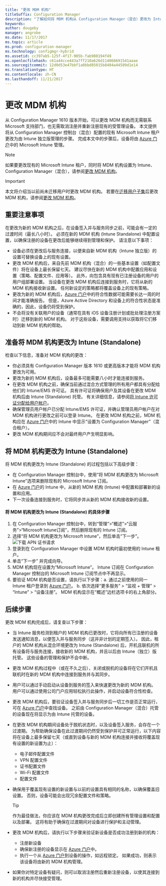 ```yaml
---
title: "更改 MDM 机构"
titleSuffix: Configuration Manager
description: "了解如何将 MDM 机构从 Configuration Manager（混合）更改为 Intune 独立版"
keywords: 
author: dougeby
manager: angrobe
ms.date: 11/17/2017
ms.topic: article
ms.prod: configuration-manager
ms.technology: configmgr-hybrid
ms.assetid: cc397ab5-125f-4f17-905b-fab980194f49
ms.openlocfilehash: c61a44cce443a7ff210a626d114068691541aaae
ms.sourcegitcommit: 12d0d53e47bbf1a0bbd85015b8404a44589d1e14
ms.translationtype: HT
ms.contentlocale: zh-CN
ms.lasthandoff: 11/21/2017
---
```

# <a name="change-your-mdm-authority"></a>更改 MDM 机构
从 Configuration Manager 1610 版本开始，可以更改 MDM 机构而无需联系 Microsoft 支持部门，也无需取消注册并重新注册现有的受管理设备。 本文提供将从 Configuration Manager 控制台（混合）配置的现有 Microsoft Intune 租户更改为由 Intune 独立版管理的步骤。 完成本文中的步骤后，设备将由 [Azure 门户](https://portal.azure.com)中的 Microsoft Intune 管理。 

> [!Note]    
> 如果要更改现有的 Microsoft Intune 租户，同时将 MDM 机构设置为 Intune、Configuration Manager（混合），请参阅[更改 MDM 机构](https://docs.microsoft.com/intune-classic/deploy-use/change-mdm-authority)。

> [!Important]    
> 本文将介绍当以前尚未迁移用户时更改 MDM 机构。 若要在[迁移用户子集](migrate-hybridmdm-to-intunesa.md)后更改 MDM 机构，请参阅[更改 MDM 机构](migrate-change-mdm-authority.md)。

## <a name="key-considerations"></a>重要注意事项
在更改为新的 MDM 机构之后，在设备签入并与服务同步之前，可能会有一定的过渡时间（最长八小时）。 必须在新的 MDM 机构 (Intune Standalone) 中配置设置，以确保注册的设备在更改后能够继续得到管理和保护。 请注意以下事项：
- 设备必须在更改后与服务连接，以便来自新 MDM 机构（Intune 独立版）的设置可替换设备上的现有设置。
- 更改 MDM 机构后，来自先前 MDM 机构（混合）的一些基本设置（如配置文件）将在设备上最长保留七天。 建议尽快在新的 MDM 机构中配置应用和设置（策略、配置文件、应用等）。 此外，向包含具有现有已注册设备的用户的用户组部署设置。 当设备在更改 MDM 机构后连接到服务时，它将从新的 MDM 机构接收新设置。 任何新设定的策略都将覆盖设备上的现有策略。
- 更改为新的 MDM 机构后，[Azure 门户](https://portal.azure.com)中的符合性数据可能需要长达一周的时间才能准确报告。 但是，Azure Active Directory 和设备上的符合性状态是准确的，因此，设备仍将受到保护。
- 不会将没有关联用户的设备（通常在具有 iOS 设备注册计划或批处理注册方案时）迁移到新的 MDM 机构。 对于这些设备，需要调用支持以获取将它们移动到新 MDM 机构的帮助。

## <a name="prepare-to-change-the-mdm-authority-to-intune-standalone"></a>准备将 MDM 机构更改为 Intune (Standalone)
检查以下信息，准备对 MDM 机构的更改：
- 你必须具有 Configuration Manager 版本 1610 或更高版本才能将 MDM 机构更改为可用。
- 更改为新的 MDM 机构后，设备最多可能需要八小时才能连接到服务。
- 在更改 MDM 机构之前，确保当前通过混合方式管理的所有用户都具有分配给他们的 Intune/EMS 许可证。 具有许可证将确保用户及其设备在更改 MDM 机构后由 Intune (Standalone) 托管。 有关详细信息，请参阅[将 Intune 许可证分配给用户帐户](https://docs.microsoft.com/intune/get-started/start-with-a-paid-subscription-to-microsoft-intune-step-4)。
- 确保管理员用户帐户已分配 Intune/EMS 许可证，并确认管理员用户帐户在对 MDM 机构进行更改之前可以登录 Intune。 在更改 MDM 机构之前，MDM 机构应在 [Azure 门户](https://portal.azure.com)中的 Intune 中显示“设置为 Configuration Manager”（混合租户）。
- 更改 MDM 机构期间应不会对最终用户产生明显影响。 

## <a name="change-the-mdm-authority-to-intune-standalone"></a>将 MDM 机构更改为 Intune (Standalone)
将 MDM 机构更改为 Intune (Standalone) 的过程包括以下高级步骤：  
- 在 Configuration Manager 控制台中，使用“将 MDM 机构更改为 Microsoft Intune”选项来删除现有的 Microsoft Intune 订阅。
- 在 [Azure 门户](https://portal.azure.com)的 Intune 中，从新的 MDM 机构 (Intune) 中配置和部署新的设置和应用。
- 下一次设备连接到服务时，它将同步并从新的 MDM 机构接收新的设置。

#### <a name="to-change-the-mdm-authority-to-intune-standalone"></a>将 MDM 机构更改为 Intune (Standalone) 的具体步骤
1. 在 Configuration Manager 控制台中，转到“管理”&gt;“概述”&gt;“云服务”&gt;“Microsoft Intune订阅”，然后删除现有的 Intune 订阅。
2. 选择“将 MDM 机构更改为 Microsoft Intune”，然后单击“下一步”。
   ![下载 APN 证书请求](./media/mdm-change-delete-subscription.png)
3. 登录到在 Configuration Manager 中设置 MDM 机构时最初使用的 Intune 租户。
4. 单击“下一步”  并完成向导。
5. MDM 机构现在设置为“Microsoft Intune”。 Intune 订阅在 Configuration Manager 控制台的 Microsoft Intune 订阅节点中不再显示。 
6. 要验证 MDM 机构是否设置，请执行以下步骤：a. 通过之前使用的同一 Intune 租户登录到 [Azure 门户](https://portal.azure.com)。 
    b. 依次选择“更多服务” > “监视 + 管理” > “Intune” > “设备注册”。 MDM 机构显示在“概述”边栏选项卡的右上角部分。 

## <a name="next-steps"></a>后续步骤
更改 MDM 机构完成后，请复查以下步骤：
- 当 Intune 服务检测到租户的 MDM 机构已更改时，它将向所有已注册的设备发送通知消息，以便签入并与服务同步（这并非计划的定期签入）。 因此，租户的 MDM 机构从混合环境更改为 Intune (Standalone) 后，开机且联机的所有设备将与服务连接，接收新的 MDM 机构，并且以后由 Intune（独立）版托管。 这些设备的管理和保护不会中断。
- 更改 MDM 机构过程中（或在不久之后），关闭或脱机的设备将在它们开机且联机时在新的 MDM 机构中连接到服务并与其同步。  
- 用户可以通过手动启动从设备到服务的签入来快速更改为新的 MDM 机构。 用户可以通过使用公司门户应用轻松执行此操作，并启动设备符合性检查。
- 更改 MDM 机构后，要验证设备签入并与服务同步后一切工作是否正常运行，可在 [Azure 门户](https://portal.azure.com)中查找设备。 之前由 Configuration Manager（混合）托管的设备现在将显示为由 Intune 托管的设备。    
- 在更改 MDM 机构期间设备处于脱机状态时，以及设备签入服务，会存在一个过渡期。 为帮助确保设备在此过渡期间仍然受到保护并可正常运行，以下内容将在设备上最多保留七天（或直到设备与新的 MDM 机构连接并接收将覆盖现有设置的新设置为止）：
    - 电子邮件配置文件
    - VPN 配置文件
    - 证书配置文件
    - Wi-Fi 配置文件
    - 配置文件
- 确保用于覆盖现有设置的新设置与以前的设置具有相同的名称，以确保覆盖旧设置。 否则，设备可能会出现冗余配置文件和策略。    

  > [!TIP]   
  > 作为最佳做法，你应该在 MDM 机构更改完成后立即创建所有管理设置和配置以及部署。 这将有助于确保在过渡期间对设备进行保护和主动管理。   
-  更改 MDM 机构后，请执行以下步骤来验证新设备是否成功注册到新的机构：   
    - 注册新设备
    - 确保新注册的设备显示在 [Azure 门户](https://portal.azure.com)中。
    - 执行一个从 [Azure 门户](https://portal.azure.com)到设备的操作，如远程锁定。 如果成功，则表示该设备将由新的 MDM 机构管理。
- 如果你对特定设备有疑问，则可以取消注册然后重新注册设备，以使其连接到新的机构并尽快接受管理。